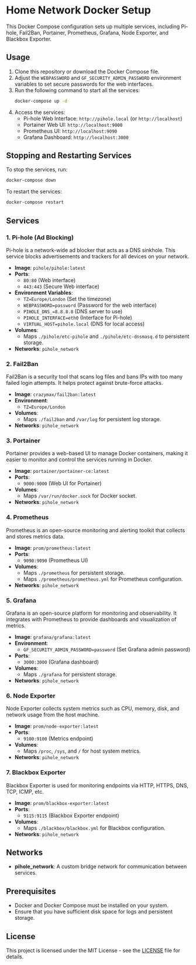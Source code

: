 
# Home Network Docker Setup

This Docker Compose configuration sets up multiple services, including Pi-hole, Fail2Ban, Portainer, Prometheus, Grafana, Node Exporter, and Blackbox Exporter.

## Usage
1. Clone this repository or download the Docker Compose file.
2. Adjust the `WEBPASSWORD` and `GF_SECURITY_ADMIN_PASSWORD` environment variables to set secure passwords for the web interfaces.
3. Run the following command to start all the services:
   ```bash
   docker-compose up -d
   ```
4. Access the services:
   - Pi-hole Web Interface: `http://pihole.local` (or `http://localhost`)
   - Portainer Web UI: `http://localhost:9000`
   - Prometheus UI: `http://localhost:9090`
   - Grafana Dashboard: `http://localhost:3000`

## Stopping and Restarting Services
To stop the services, run:
```bash
docker-compose down
```
To restart the services:
```bash
docker-compose restart
```

## Services

### 1. **Pi-hole (Ad Blocking)**
Pi-hole is a network-wide ad blocker that acts as a DNS sinkhole. This service blocks advertisements and trackers for all devices on your network.

- **Image**: `pihole/pihole:latest`
- **Ports**:
  - `80:80` (Web interface)
  - `443:443` (Secure Web interface)
- **Environment Variables**:
  - `TZ=Europe/London` (Set the timezone)
  - `WEBPASSWORD=password` (Password for the web interface)
  - `PIHOLE_DNS_=8.8.8.8` (DNS server to use)
  - `PIHOLE_INTERFACE=eth0` (Interface for Pi-hole)
  - `VIRTUAL_HOST=pihole.local` (DNS for local access)
- **Volumes**:
  - Maps `./pihole/etc-pihole` and `./pihole/etc-dnsmasq.d` to persistent storage.
- **Networks**: `pihole_network`

### 2. **Fail2Ban**
Fail2Ban is a security tool that scans log files and bans IPs with too many failed login attempts. It helps protect against brute-force attacks.

- **Image**: `crazymax/fail2ban:latest`
- **Environment**:
  - `TZ=Europe/London`
- **Volumes**:
  - Maps `./fail2ban` and `/var/log` for persistent log storage.
- **Networks**: `pihole_network`

### 3. **Portainer**
Portainer provides a web-based UI to manage Docker containers, making it easier to monitor and control the services running in Docker.

- **Image**: `portainer/portainer-ce:latest`
- **Ports**:
  - `9000:9000` (Web UI for Portainer)
- **Volumes**:
  - Maps `/var/run/docker.sock` for Docker socket.
- **Networks**: `pihole_network`

### 4. **Prometheus**
Prometheus is an open-source monitoring and alerting toolkit that collects and stores metrics data.

- **Image**: `prom/prometheus:latest`
- **Ports**:
  - `9090:9090` (Prometheus UI)
- **Volumes**:
  - Maps `./prometheus` for persistent storage.
  - Maps `./prometheus/prometheus.yml` for Prometheus configuration.
- **Networks**: `pihole_network`

### 5. **Grafana**
Grafana is an open-source platform for monitoring and observability. It integrates with Prometheus to provide dashboards and visualization of metrics.

- **Image**: `grafana/grafana:latest`
- **Environment**:
  - `GF_SECURITY_ADMIN_PASSWORD=password` (Set Grafana admin password)
- **Ports**:
  - `3000:3000` (Grafana dashboard)
- **Volumes**:
  - Maps `./grafana` for persistent storage.
- **Networks**: `pihole_network`

### 6. **Node Exporter**
Node Exporter collects system metrics such as CPU, memory, disk, and network usage from the host machine.

- **Image**: `prom/node-exporter:latest`
- **Ports**:
  - `9100:9100` (Metrics endpoint)
- **Volumes**:
  - Maps `/proc`, `/sys`, and `/` for host system metrics.
- **Networks**: `pihole_network`

### 7. **Blackbox Exporter**
Blackbox Exporter is used for monitoring endpoints via HTTP, HTTPS, DNS, TCP, ICMP, etc.

- **Image**: `prom/blackbox-exporter:latest`
- **Ports**:
  - `9115:9115` (Blackbox Exporter endpoint)
- **Volumes**:
  - Maps `./blackbox/blackbox.yml` for Blackbox configuration.
- **Networks**: `pihole_network`

## Networks
- **pihole_network**: A custom bridge network for communication between services.

## Prerequisites
- Docker and Docker Compose must be installed on your system.
- Ensure that you have sufficient disk space for logs and persistent storage.

## License
This project is licensed under the MIT License - see the [LICENSE](LICENSE) file for details.
